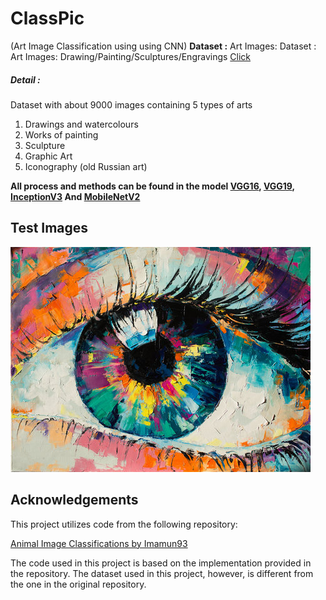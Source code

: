 # **ClassPic**
(Art Image Classification using using CNN)
**Dataset :** 
Art Images: Dataset : Art Images: Drawing/Painting/Sculptures/Engravings  [Click](https://www.kaggle.com/datasets/thedownhill/art-images-drawings-painting-sculpture-engraving "**Click**")
##### Detail : 
Dataset with about 9000 images containing 5 types of arts
1. Drawings and watercolours
2. Works of painting
3. Sculpture
4. Graphic Art
5. Iconography (old Russian art)

**All process and methods can be found in the model [VGG16](https://github.com/NannapatVis/art_classifications/blob/main/Train_IMGVGG16.ipynb "VGG16"),  [VGG19](https://github.com/NannapatVis/art_classifications/blob/main/Train_IMGVGG19.ipynb "VGG19"),  [InceptionV3](https://github.com/NannapatVis/art_classifications/blob/main/InceptionV3-3.ipynb "InceptionV3") And [MobileNetV2](https://github.com/NannapatVis/art_classifications/blob/main/Train_IMGMobileNetV2.ipynb "MobileNetV2")**

## Test Images

![Test Image](./testPic.jpg)



## Acknowledgements

This project utilizes code from the following repository:

[Animal Image Classifications by Imamun93](https://github.com/imamun93/animal-image-classifications/tree/master)

The code used in this project is based on the implementation provided in the repository. The dataset used in this project, however, is different from the one in the original repository.


